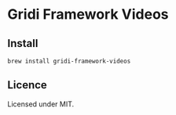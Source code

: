 # Gridi Framework Videos

## Install
`brew install gridi-framework-videos`

## Licence

Licensed under MIT.
